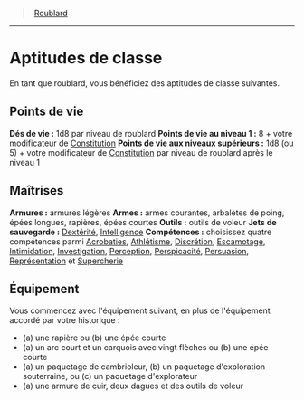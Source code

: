﻿---
!Generic
Id: rogue_hd.md#aptitudes-de-classe
ParentLink: rogue_hd.md#roublard
Name: Aptitudes de classe
ParentName: Roublard
NameLevel: 1
---
> [Roublard](hd_rogue.md)

---

# Aptitudes de classe

En tant que roublard, vous bénéficiez des aptitudes de classe suivantes.

## Points de vie

**Dés de vie :** 1d8 par niveau de roublard
**Points de vie au niveau 1 :** 8 + votre modificateur de [Constitution](hd_abilities_constitution.md)
**Points de vie aux niveaux supérieurs :** 1d8 (ou 5) + votre modificateur de [Constitution](hd_abilities_constitution.md) par niveau de roublard après le niveau 1

## Maîtrises

**Armures :** armures légères
**Armes :** armes courantes, arbalètes de poing, épées longues, rapières, épées courtes
**Outils :** outils de voleur
**Jets de sauvegarde :** [Dextérité](hd_abilities_dexterity.md), [Intelligence](hd_abilities_intelligence.md)
**Compétences :** choisissez quatre compétences parmi [Acrobaties](hd_abilities_dexterity_acrobaties.md), [Athlétisme](hd_abilities_strength_athletisme.md), [Discrétion](hd_abilities_dexterity_discretion.md), [Escamotage](hd_abilities_dexterity_escamotage.md), [Intimidation](hd_abilities_charisma_intimidation.md), [Investigation](hd_abilities_intelligence_investigation.md), [Perception](hd_abilities_wisdom_perception.md), [Perspicacité](hd_abilities_wisdom_perspicacite.md), [Persuasion](hd_abilities_charisma_persuasion.md), [Représentation](hd_abilities_charisma_representation.md) et [Supercherie](hd_abilities_charisma_supercherie.md)

## Équipement

Vous commencez avec l'équipement suivant, en plus de l'équipement accordé par votre historique :

* (a) une rapière ou (b) une épée courte
* (a) un arc court et un carquois avec vingt flèches ou (b) une épée courte
* (a) un paquetage de cambrioleur, (b) un paquetage d'exploration souterraine, ou (c) un paquetage d'explorateur
* (a) une armure de cuir, deux dagues et des outils de voleur

